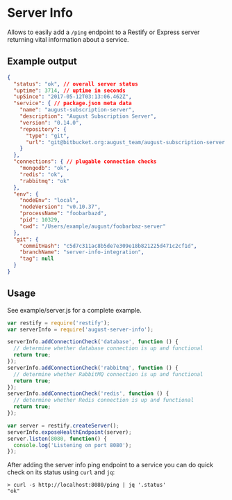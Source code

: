 # Server Info

Allows to easily add a `/ping` endpoint to a Restify or Express server 
returning vital information about a service.

## Example output

```json
{
  "status": "ok", // overall server status
  "uptime": 3714, // uptime in seconds
  "upSince": "2017-05-12T03:13:06.462Z",
  "service": { // package.json meta data
    "name": "august-subscription-server",
    "description": "August Subscription Server",
    "version": "0.14.0",
    "repository": {
      "type": "git",
      "url": "git@bitbucket.org:august_team/august-subscription-server.git"
    }
  },
  "connections": { // plugable connection checks
    "mongodb": "ok",
    "redis": "ok",
    "rabbitmq": "ok"
  },
  "env": {
    "nodeEnv": "local",
    "nodeVersion": "v0.10.37",
    "processName": "foobarbazd",
    "pid": 10329,
    "cwd": "/Users/example/august/foobarbaz-server"
  },
  "git": {
    "commitHash": "c5d7c311ac8b5de7e309e18b821225d471c2cf1d",
    "branchName": "server-info-integration",
    "tag": null
  }
}
```

## Usage

See example/server.js for a complete example.

```js
var restify = require('restify');
var serverInfo = require('august-server-info');

serverInfo.addConnectionCheck('database', function () {
  // determine whether database connection is up and functional
  return true;
});
serverInfo.addConnectionCheck('rabbitmq', function () {
  // determine whether RabbitMQ connection is up and functional
  return true;
});
serverInfo.addConnectionCheck('redis', function () {
  // determine whether Redis connection is up and functional
  return true;
});

var server = restify.createServer();
serverInfo.exposeHealthEndpoint(server);
server.listen(8080, function() {
  console.log('Listening on port 8080');
});
```

After adding the server info ping endpoint to a service you can do quick check
on its status using `curl` and `jq`:  

```
> curl -s http://localhost:8080/ping | jq '.status'
"ok"
```
